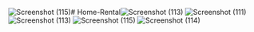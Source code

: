 ![Screenshot (115)](https://github.com/user-attachments/assets/6b3c749b-5934-449e-9941-5133f3df6954)# Home-Rental![Screenshot (113)](https://github.com/user-attachments/assets/94f9c315-51f2-4823-9b6b-ace6ca88d3bc)
![Screenshot (111)](https://github.com/user-attachments/assets/57b2a750-94f5-4bcb-a6c4-3619c6bcd595)
![Screenshot (113)](https://github.com/user-attachments/assets/fa1536b0-2882-4532-a1c0-8967a7ca3509)
![Screenshot (115)](https://github.com/user-attachments/assets/e35a0a44-d990-420f-be43-78b47684ded9)
![Screenshot (114)](https://github.com/user-attachments/assets/38b85dc3-0233-4979-9291-bcf97f049ca8)
